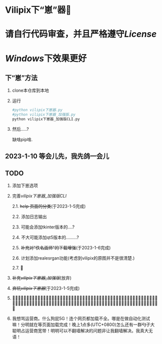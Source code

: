 # Vilipix下“崽”器:rofl:

# 请自行代码审查，并且严格遵守*License*

# *Windows*下效果更好

## 下“崽”方法

1. clone本仓库到本地

2. 运行

   ```sh
   #python vilipix下崽器.py
   #python vilipix下崽器_加强版.py
   python vilipix下崽器_加强版CLI.py
   ```

3. 然后.....? 

   缺啥pip啥.

## 2023-1-10 等会儿先，我先鸽一会儿

## TODO
1. 添加下崽选项

2. 完善*vilipix下崽器_加强版CLI*
   
   2.1. ~~help 页面的分类~~(于2023-1-5完成)
   
   2.2. 添加日志输出
   
   2.3. 可能会添加tkinter版本的....?
   
   2.4. 不大可能添加qt5版本的.........?
   
   2.5. ~~补充对"佚名画师"的下载增强~~(于2023-1-6完成)
   
   2.6. 计划添加realesrgan功能(考虑到vilipix的原图并不是很清楚.)
   
   2.7. :rofl:

3. ~~补充*vilipix下崽器_加强版*~~(放弃)

4. ~~弃坑*vilipix下崽器*~~(于2023-1-5完成)

5. :rofl::rofl::rofl::rofl::rofl::rofl::rofl::rofl::rofl::rofl::rofl::rofl::rofl::rofl::rofl::rofl::rofl::rofl::rofl::rofl::rofl::rofl::rofl::rofl::rofl::rofl::rofl::rofl::rofl::rofl::rofl::rofl::rofl::rofl::rofl::rofl::rofl::rofl::rofl::rofl::rofl::rofl::rofl::rofl::rofl::rofl::rofl::rofl::rofl::rofl::rofl::rofl::rofl::rofl::rofl::rofl::rofl::rofl::rofl::rofl::rofl::rofl::rofl::rofl::rofl::rofl::rofl::rofl::rofl::rofl::rofl::rofl::rofl::rofl::rofl::rofl::rofl::rofl::rofl::rofl::rofl::rofl::rofl::rofl::rofl::rofl::rofl::rofl::rofl::rofl::rofl::rofl::rofl::rofl::rofl::rofl::rofl::rofl::rofl::rofl::rofl::rofl::rofl::rofl::rofl:

6. 我想骂运营商。什么狗屁5G！连个网页都加载不全。哪是在做自动化测试嘛！分明就在等页面加载完成！晚上1点多(UTC+0800)怎么还有一群~~勺子~~大聪明占运营商宽带！明明可以不翻墙解决的问题非让我翻墙解决。我真大无语！
